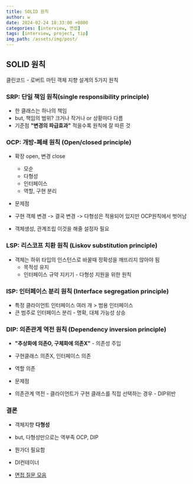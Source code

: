```yaml
---
title: SOLID 원칙
author: w
date: 2024-02-24 18:33:00 +0800
categories: [interview, 면접]
tags: [interview, project, tip]
img_path: /assets/img/post/
---
```


## SOLID 원칙
클린코드 - 로버트 마틴
객체 지향 설계의 5가지 원칙

### SRP: 단일 책임 원칙(single responsibility principle)
- 한 클래스는 하나의 책임
- but, 책임의 범위? 크거나 작거나 or 상황마다 다름
- 기준점 **"변경의 파급효과"** 적을수록 원칙에 잘 따른 것

### OCP: 개방-폐쇄 원칙 (Open/closed principle)
- 확장 open, 변경 close
  - 모순
  - 다형성
  - 인터페이스
  - 역할, 구현 분리

- 문제점
- 구현 객체 변경 -> 결국 변경 -> 다형성은 적용되어 있지만 OCP원칙에서 벗어남
- 객체생성, 관계조립 이것을 해줄 설정자 필요

### LSP: 리스코프 치환 원칙 (Liskov substitution principle)
- 객체는 하위 타입의 인스턴스로 바꿀때 정확성을 깨뜨리지 않아야 됨
  - 목적성 유지
  - 인터페이스 규약 지키기 - 다형성 지원을 위한 원칙

### ISP: 인터페이스 분리 원칙 (Interface segregation principle)
- 특정 클라이언트 인터페이스 여러 개 > 범용 인터페이스
- 큰 범주로 인터페이스 분리 - 명확, 대체 가능성 상승

### DIP: 의존관계 역전 원칙 (Dependency inversion principle)
- **"추상화에 의존O, 구체화에 의존X"** - 의존성 주입
- 구현클래스 의존X, 인터페이스 의존
- 역할 의존

- 문제점
- 의존관계 역전 - 클라이언트가 구현 클래스를 직접 선택하는 경우 - DIP위반

### 결론
- 객체지향 **다형성**
- but, 다형성만으로는 역부족 OCP, DIP
- 뭔가더 필요함
- DI컨테이너

- [면접 질문 모음](/posts/면접-질문-모음/)